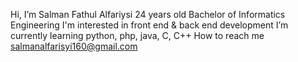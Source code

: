 Hi, I’m Salman Fathul Alfariysi 24 years old Bachelor of Informatics Engineering
I'm interested in front end & back end development
I’m currently learning python, php, java, C, C++
How to reach me salmanalfarisyi160@gmail.com
